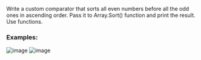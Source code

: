 Write a custom comparator that sorts all even numbers before all the odd ones in ascending order. Pass it to Array.Sort() function and print the result. Use functions.

### Examples:

![image](https://user-images.githubusercontent.com/45227327/219899253-282ae61c-0947-4b23-8ae4-ae0abd43108d.png)
![image](https://user-images.githubusercontent.com/45227327/219899271-e6df6fb3-06bd-438f-864b-586f1c6ab4d2.png)

